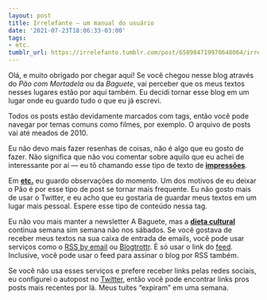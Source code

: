 ```yaml
---
layout: post
title: Irrelefante — um manual do usuário
date: '2021-07-23T18:06:33-03:00'
tags:
- etc.
tumblr_url: https://irrelefante.tumblr.com/post/658984719970648064/irrelefante-um-manual-do-usu%C3%A1rio
---
```

Olá, e muito obrigado por chegar aqui! Se você chegou nesse blog através do _Pão com Mortadela_ ou da _Baguete_, vai perceber que os meus textos nesses lugares estão por aqui também. Eu decidi tornar esse blog em um lugar onde eu guardo tudo o que eu já escrevi.

Todos os posts estão devidamente marcados com tags, então você pode navegar por temas comuns como filmes, por exemplo. O arquivo de posts vai até meados de 2010.

Eu não devo mais fazer resenhas de coisas, não é algo que eu gosto de fazer. Não significa que não vou comentar sobre aquilo que eu achei de interessante por aí — eu tô chamando esse tipo de texto de **[impressões](https://irrelefante.com.br/tagged/impress%C3%B5es)**.

Em **[etc.](https://irrelefante.com.br/tagged/etc.)** eu guardo observações do momento. Um dos motivos de eu deixar o Pão é por esse tipo de post se tornar mais frequente. Eu não gosto mais de usar o Twitter, e eu acho que eu gostaria de guardar meus textos em um lugar mais pessoal. Espere esse tipo de conteúdo nessa tag.

Eu não vou mais manter a newsletter A Baguete, mas a **[dieta cultural](https://irrelefante.com.br/tagged/irrelefante)** continua semana sim semana não nos sábados. Se você gostava de receber meus textos na sua caixa de entrada de emails, você pode usar serviços como o [RSS by email](https://rssby.email) ou [Blogtrottr](https://blogtrottr.com/). É só usar o link do [feed](https://irrelefante.com.br/rss). Inclusive, você pode usar o feed para assinar o blog por RSS também.

Se você não usa esses serviços e prefere receber links pelas redes sociais, eu configurei o autopost no [Twitter](https://twitter.com/arthrfrts), então você pode encontrar links pros posts mais recentes por lá. Meus tuítes “expiram” em uma semana.

